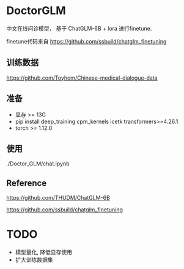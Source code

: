 # DoctorGLM
中文在线问诊模型， 基于 ChatGLM-6B + lora 进行finetune.

finetune代码来自 https://github.com/ssbuild/chatglm_finetuning
## 训练数据
https://github.com/Toyhom/Chinese-medical-dialogue-data
## 准备
- 显存 >= 13G
- pip install deep_training cpm_kernels icetk transformers>=4.26.1 
- torch >= 1.12.0
## 使用
./Doctor_GLM/chat.ipynb

## Reference
https://github.com/THUDM/ChatGLM-6B

https://github.com/ssbuild/chatglm_finetuning

# TODO
- 模型量化, 降低显存使用
- 扩大训练数据集
